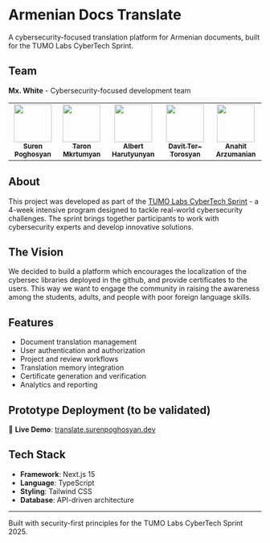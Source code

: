 # Armenian Docs Translate

A cybersecurity-focused translation platform for Armenian documents, built for the TUMO Labs CyberTech Sprint.

## Team

**Mx. White** - Cybersecurity-focused development team

<table>
  <tr>
    <td align="center"><a href="https://github.com/surenpoghosian"><img src="https://avatars.githubusercontent.com/surenpoghosian?v=4" width="75px;" alt=""/><br /><sub><b>Suren Poghosyan</b></sub></a><br /></td>
    <td align="center"><a href="https://github.com/taron-mkrtumyan"><img src="https://avatars.githubusercontent.com/taron-mkrtumyan?v=4" width="75px;" alt=""/><br /><sub><b>Taron Mkrtumyan</b></sub></a><br /></td>
    <td align="center"><a href="https://github.com/albert666h"><img src="https://avatars.githubusercontent.com/albert666h?v=4" width="75px;" alt=""/><br /><sub><b>Albert Harutyunyan</b></sub></a><br /></td>
    <td align="center"><a href="https://github.com/0x3vAD"><img src="https://avatars.githubusercontent.com/0x3vAD?v=4" width="75px;" alt=""/><br /><sub><b>Davit Ter-Torosyan</b></sub></a><br /></td>
    <td align="center"><a href="https://www.linkedin.com/in/anahit-arzumanian/"><img src="https://media.licdn.com/dms/image/v2/D4D03AQEqX9iVvYbA6A/profile-displayphoto-shrink_800_800/B4DZOXaA7sGUAo-/0/1733412000215?e=1758153600&v=beta&t=-FtPto-yBIRVrdxV7Ajkzm4W2D5N9bBsgqLgM1ieFLs" width="75px;" alt=""/><br /><sub><b>Anahit Arzumanian</b></sub></a><br /></td>
    <!-- Add more contributors below in the same format -->
  </tr>
</table>


## About

This project was developed as part of the [TUMO Labs CyberTech Sprint](https://tumolabs.am/en/cybertech-sprint/) - a 4-week intensive program designed to tackle real-world cybersecurity challenges. The sprint brings together participants to work with cybersecurity experts and develop innovative solutions.

## The Vision

We decided to build a platform which encourages the localization of the cybersec libraries deployed in the github, and provide certificates to the users. This way we want to engage the community in raising the awareness among the students, adults, and people with poor foreign language skills.

## Features

- Document translation management
- User authentication and authorization
- Project and review workflows
- Translation memory integration
- Certificate generation and verification
- Analytics and reporting

## Prototype Deployment (to be validated)

🚀 **Live Demo**: [translate.surenpoghosyan.dev](https://translate.surenpoghosyan.dev)

## Tech Stack

- **Framework**: Next.js 15
- **Language**: TypeScript
- **Styling**: Tailwind CSS
- **Database**: API-driven architecture


---

Built with security-first principles for the TUMO Labs CyberTech Sprint 2025.
